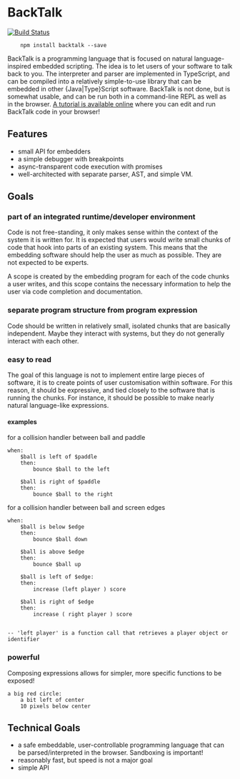 # BackTalk

[![Build Status](https://travis-ci.org/yourpalal/backtalk.svg)](https://travis-ci.org/yourpalal/backtalk)

        npm install backtalk --save

BackTalk is a programming language that is focused on natural language-inspired embedded scripting. The idea is to let users of your software to talk back to you. The interpreter and parser are implemented in TypeScript, and can be compiled into a relatively simple-to-use library that can be embedded in other {Java|Type}Script software. BackTalk is not done, but is somewhat usable, and can be run both in a command-line REPL as well as in the browser. [A tutorial is available online](http://yourpalal.github.io/backtalk-tutorial) where you can edit and
run BackTalk code in your browser!

## Features

 * small API for embedders
 * a simple debugger with breakpoints
 * async-transparent code execution with promises
 * well-architected with separate parser, AST, and simple VM.

## Goals
### part of an integrated runtime/developer environment

Code is not free-standing, it only makes sense within the context of the system it is written for. It is expected that users would write small chunks of code that hook into parts of an existing system. This means that the embedding software should help the user as much as possible. They are not expected to be experts.

A scope is created by the embedding program for each of the code chunks a user writes, and this scope contains the necessary information to help the user via code completion and documentation.


### separate program structure from program expression

Code should be written in relatively small, isolated chunks that are basically independent. Maybe they interact with systems, but they do not generally interact with each other.

### easy to read

The goal of this language is not to implement entire large pieces of software, it is to create points of user customisation within software. For this reason, it should be expressive, and tied closely to the software that is running the chunks. For instance, it should be possible to make nearly natural language-like expressions.

#### examples

for a collision handler between ball and paddle

    when:
        $ball is left of $paddle
        then:
            bounce $ball to the left

        $ball is right of $paddle
        then:
            bounce $ball to the right

for a collision handler between ball and screen edges

    when:
        $ball is below $edge
        then:
            bounce $ball down

        $ball is above $edge
        then:
            bounce $ball up

        $ball is left of $edge:
        then:
            increase (left player ) score

        $ball is right of $edge
        then:
            increase ( right player ) score


    -- 'left player' is a function call that retrieves a player object or identifier

### powerful

Composing expressions allows for simpler, more specific functions to be exposed!

    a big red circle:
        a bit left of center
        10 pixels below center

## Technical Goals

 * a safe embeddable, user-controllable programming language that can be parsed/interpreted in the browser. Sandboxing is important!
 * reasonably fast, but speed is not a major goal
 * simple API
